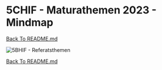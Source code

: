 # 5CHIF - Maturathemen 2023 - Mindmap

[Back To README.md][back]

![5BHIF - Referatsthemen](http://plantuml.unterrainer.info/plantuml/proxy?cache=no&src=https://raw.githubusercontent.com/UnterrainerInformatik/htl/master/iuml/5BHIF-Maturathemen2023.iuml)

[Back To README.md][back]

[back]: https://github.com/UnterrainerInformatik/htl